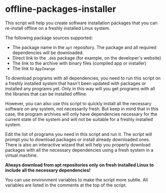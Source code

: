 # offline-packages-installer

This script will help you create software installation packages that you can re-install offline on a freshly installed Linux system.

The following package sources supported:
- The package name in the `apt` repository. The package and all required dependencies will be downloaded.
- Direct link to the `.deb` package (for example, on the developer's website)
- The link to the archive with binary files (compiled app or installer)
- The link to `AppImange`


To download programs with all dependencies, you need to run this script on a freshly installed system that hasn't been updated with packages or installed any programs yet.
Only in this way will you get programs with all the libraries that can be installed offline.

However, you can also use this script to quickly install all the necessary software on any system, not necessarily fresh. But keep in mind that in this case, the program archives will only have dependencies necessary for the current state of the system and will not be suitable for a freshly installed system.

Edit the list of programs you need in this script and run it. The script will prompt you to download  packages or install already downloaded ones. There is also an interactive wizard that will help you properly download packages with all the necessary dependencies using a fresh system in a virtual machine.

**Always download from apt repositories only on fresh installed Linux to include all the necessary dependencies!**

You can use environment variables to make the script more subtle. All variables are listed in the comments at the top of the script.
